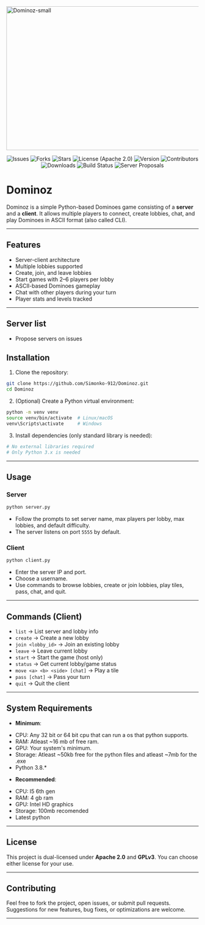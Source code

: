 <img width="1057" height="376" alt="Dominoz-small" src="https://github.com/user-attachments/assets/2389e413-81e5-4d77-aebb-a0f0d6cf2ffc" />
<p align="center"> 
    <img src="https://img.shields.io/github/issues/Simonko-912/Dominoz" alt="Issues">
    <img src="https://img.shields.io/github/forks/Simonko-912/Dominoz" alt="Forks">
    <img src="https://img.shields.io/github/stars/Simonko-912/Dominoz" alt="Stars">
    <img src="https://img.shields.io/badge/License-Apache%202.0-blue.svg" alt="License (Apache 2.0)">
    <img src="https://img.shields.io/badge/version-1.0.1-blue" alt="Version">
    <img src="https://img.shields.io/badge/contributors-0-orange" alt="Contributors">
    <img src="https://img.shields.io/github/downloads/Simonko-912/Dominoz/total" alt="Downloads">
    <img src="https://img.shields.io/badge/build-passing-brightgreen" alt="Build Status">
    <img src="https://img.shields.io/badge/Servers-Proposals%20Welcome-blue" alt="Server Proposals">
</p>


# Dominoz

Dominoz is a simple Python-based Dominoes game consisting of a **server** and a **client**. It allows multiple players to connect, create lobbies, chat, and play Dominoes in ASCII format (also called CLI).

---

## Features

- Server-client architecture
- Multiple lobbies supported
- Create, join, and leave lobbies
- Start games with 2–6 players per lobby
- ASCII-based Dominoes gameplay
- Chat with other players during your turn
- Player stats and levels tracked

---
## Server list
- Propose servers on issues
## Installation

1. Clone the repository:

```bash
git clone https://github.com/Simonko-912/Dominoz.git
cd Dominoz
````

2. (Optional) Create a Python virtual environment:

```bash
python -m venv venv
source venv/bin/activate  # Linux/macOS
venv\Scripts\activate     # Windows
```

3. Install dependencies (only standard library is needed):

```bash
# No external libraries required
# Only Python 3.x is needed
```

---

## Usage

### Server

```bash
python server.py
```

* Follow the prompts to set server name, max players per lobby, max lobbies, and default difficulty.
* The server listens on port `5555` by default.

### Client

```bash
python client.py
```

* Enter the server IP and port.
* Choose a username.
* Use commands to browse lobbies, create or join lobbies, play tiles, pass, chat, and quit.

---

## Commands (Client)

* `list` → List server and lobby info
* `create` → Create a new lobby
* `join <lobby_id>` → Join an existing lobby
* `leave` → Leave current lobby
* `start` → Start the game (host only)
* `status` → Get current lobby/game status
* `move <a> <b> <side> [chat]` → Play a tile
* `pass [chat]` → Pass your turn
* `quit` → Quit the client

---

## System Requirements

* **Minimum**: 
- CPU: Any 32 bit or 64 bit cpu that can run a os that python supports.
- RAM: Atleast ~16 mb of free ram.
- GPU: Your system's minimum. 
- Storage: Atleast ~50kb free for the python files and atleast ~7mb for the .exe
- Python 3.8.*

* **Recommended**:
- CPU: I5 6th gen
- RAM: 4 gb ram
- GPU: Intel HD graphics
- Storage: 100mb recomended
- Latest python

---

## License

This project is dual-licensed under **Apache 2.0** and **GPLv3**. You can choose either license for your use.

---

## Contributing

Feel free to fork the project, open issues, or submit pull requests.
Suggestions for new features, bug fixes, or optimizations are welcome.

---
